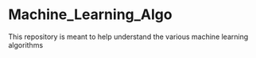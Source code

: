 # Machine_Learning_Algo
This repository is meant to help understand the various machine learning algorithms 
